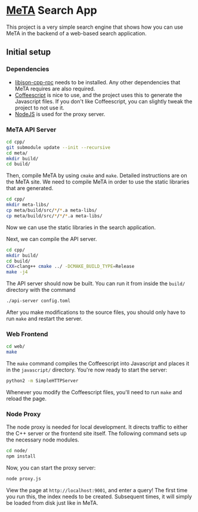 # [MeTA](https://meta-toolkit.org) Search App

This project is a very simple search engine that shows how you can use MeTA in
the backend of a web-based search application.

## Initial setup

### Dependencies

- [libjson-cpp-rpc](https://github.com/cinemast/libjson-rpc-cpp) needs to be
  installed. Any other dependencies that MeTA requires are also required.
- [Coffeescript](http://coffeescript.org/) is nice to use, and the project uses
  this to generate the Javascript files. If you don't like Coffeescript, you can
  slightly tweak the project to not use it.
- [NodeJS](https://nodejs.org/) is used for the proxy server.

### MeTA API Server

```bash
cd cpp/
git submodule update --init --recursive
cd meta/
mkdir build/
cd build/
```

Then, compile MeTA by using `cmake` and `make`. Detailed instructions are on the
MeTA site. We need to compile MeTA in order to use the static libraries that are
generated.

```bash
cd cpp/
mkdir meta-libs/
cp meta/build/src/*/*.a meta-libs/
cp meta/build/src/*/*/*.a meta-libs/
```

Now we can use the static libraries in the search application.

Next, we can compile the API server.

```bash
cd cpp/
mkdir build/
cd build/
CXX=clang++ cmake ../ -DCMAKE_BUILD_TYPE=Release
make -j4
```

The API server should now be built. You can run it from inside the `build/`
directory with the command

```bash
./api-server config.toml
```

After you make modifications to the source files, you should only have to run
`make` and restart the server.

### Web Frontend

```bash
cd web/
make
```

The `make` command compiles the Coffeescript into Javascript and places it in
the `javascript/` directory. You're now ready to start the server:

```bash
python2 -m SimpleHTTPServer
```

Whenever you modify the Coffeescript files, you'll need to run `make` and reload
the page.

### Node Proxy

The node proxy is needed for local development. It directs traffic to either the
C++ server or the frontend site itself. The following command sets up the
necessary node modules.

```bash
cd node/
npm install
```

Now, you can start the proxy server:


```bash
node proxy.js
```

View the page at `http://localhost:9001`, and enter a query! The first time you
run this, the index needs to be created. Subsequent times, it will simply be
loaded from disk just like in MeTA.
